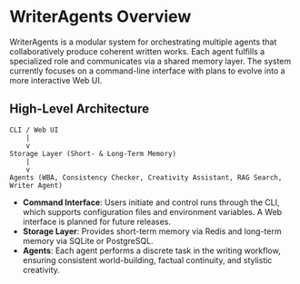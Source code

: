 # WriterAgents Overview

WriterAgents is a modular system for orchestrating multiple agents that collaboratively produce coherent written works. Each agent fulfills a specialized role and communicates via a shared memory layer. The system currently focuses on a command-line interface with plans to evolve into a more interactive Web UI.

## High-Level Architecture

```
CLI / Web UI
    |
    v
Storage Layer (Short- & Long-Term Memory)
    |
    v
Agents (WBA, Consistency Checker, Creativity Assistant, RAG Search, Writer Agent)
```

- **Command Interface**: Users initiate and control runs through the CLI, which supports configuration files and environment variables. A Web interface is planned for future releases.
- **Storage Layer**: Provides short-term memory via Redis and long-term memory via SQLite or PostgreSQL.
- **Agents**: Each agent performs a discrete task in the writing workflow, ensuring consistent world-building, factual continuity, and stylistic creativity.

